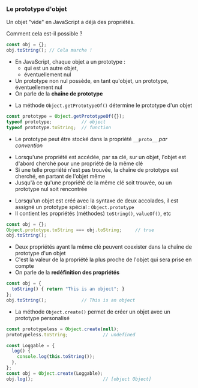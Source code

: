 ### Le prototype d'objet

<div class="r-stack">



<div class="fragment fade-out" data-fragment-index="1">

Un objet "vide" en JavaScript a déjà des propriétés.

Comment cela est-il possible ?

```javascript
const obj = {};
obj.toString(); // Cela marche !
```

</div>
<div class="fragment fade-in-then-out" data-fragment-index="1">


* En JavaScript, chaque objet a un prototype :
  * qui est un autre objet,
  * éventuellement nul
* Un prototype non nul possède, en tant qu'objet, un prototype, éventuellement nul
* On parle de la **chaîne de prototype**


</div>

<div class="fragment fade-in-then-out" data-fragment-index="2">

* La méthode `Object.getPrototypeOf()` détermine le prototype d'un objet

```javascript fix
const prototype = Object.getPrototypeOf({});
typeof prototype;           // object
typeof prototype.toString;  // function
```

* Le prototype peut être stocké dans la propriété `__proto__` *par convention*

</div>

<div class="fragment fade-in-then-out" data-fragment-index="3">

* Lorsqu'une propriété est accédée, par sa clé, sur un objet, l'objet est d'abord cherché pour une propriété de la même clé
* Si une telle propriété n'est pas trouvée, la chaîne de prototype est cherché, en partant de l'objet même
* Jusqu'à ce qu'une propriété de la même clé soit trouvée, ou un prototype nul soit rencontrée


</div>

<div class="fragment fade-in-then-out" data-fragment-index="4">

* Lorsqu'un objet est créé avec la syntaxe de deux accolades, il est assigné un prototype spécial : `Object.prototype`
* Il contient les propriétés (méthodes) `toString()`, `valueOf()`, etc

```javascript
const obj = {};
Object.prototype.toString === obj.toString;     // true
obj.toString();
```

</div>

<div class="fragment fade-in-then-out" data-fragment-index="5">

* Deux propriétés ayant la même clé peuvent coexister dans la chaîne de prototype d'un objet
* C'est la valeur de la propriété la plus proche de l'objet qui sera prise en compte
* On parle de la **redéfinition des propriétés**

```javascript
const obj = {
  toString() { return "This is an object"; }
};
obj.toString();             // This is an object
```

</div>

<div class="fragment" data-fragment-index="6">

* La méthode `Object.create()` permet de créer un objet avec un prototype personalisé

```javascript
const prototypeless = Object.create(null);
prototypeless.toString;             // undefined

const Loggable = {
  log() {
    console.log(this.toString());
  },
};
const obj = Object.create(Loggable);
obj.log();                          // [object Object]
```

</div>

</div>
